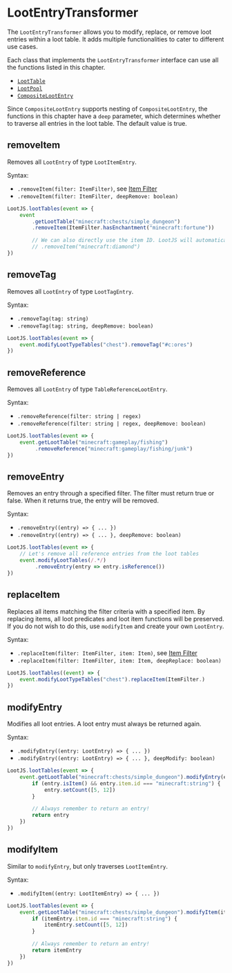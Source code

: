 # LootEntryTransformer

The `LootEntryTransformer` allows you to modify, replace, or remove loot entries within a loot table. It adds multiple functionalities to cater to different use cases.

Each class that implements the `LootEntryTransformer` interface can use all the functions listed in this chapter.

- [`LootTable`](LootTable.md)
- [`LootPool`](LootPool.md)
- [`CompositeLootEntry`](LootEntry.md)

Since `CompositeLootEntry` supports nesting of `CompositeLootEntry`, the functions in this chapter have a `deep` parameter, which determines whether to traverse all entries in the loot table. The default value is true.

## removeItem

Removes all `LootEntry` of type `LootItemEntry`.

Syntax:

- `.removeItem(filter: ItemFilter)`, see [Item Filter](ItemFilter.md)
- `.removeItem(filter: ItemFilter, deepRemove: boolean)`

```js
LootJS.lootTables(event => {
    event
        .getLootTable("minecraft:chests/simple_dungeon")
        .removeItem(ItemFilter.hasEnchantment("minecraft:fortune"))

        // We can also directly use the item ID. LootJS will automatically convert it to an ItemFilter
        // .removeItem("minecraft:diamond")
})
```

## removeTag

Removes all `LootEntry` of type `LootTagEntry`.

Syntax:

- `.removeTag(tag: string)`
- `.removeTag(tag: string, deepRemove: boolean)`

```js
LootJS.lootTables(event => {
    event.modifyLootTypeTables("chest").removeTag("#c:ores")
})
```

## removeReference

Removes all `LootEntry` of type `TableReferenceLootEntry`.

Syntax:

- `.removeReference(filter: string | regex)`
- `.removeReference(filter: string | regex, deepRemove: boolean)`

```js
LootJS.lootTables(event => {
    event.getLootTable("minecraft:gameplay/fishing")
         .removeReference("minecraft:gameplay/fishing/junk")
})
```

## removeEntry

Removes an entry through a specified filter. The filter must return true or false. When it returns true, the entry will be removed.

Syntax:

- `.removeEntry((entry) => { ... })`
- `.removeEntry((entry) => { ... }, deepRemove: boolean)`

```js
LootJS.lootTables(event => {
    // Let's remove all reference entries from the loot tables
    event.modifyLootTables(/.*/)
         .removeEntry(entry => entry.isReference())
})
```

## replaceItem

Replaces all items matching the filter criteria with a specified item. By replacing items, all loot predicates and loot item functions will be preserved. If you do not wish to do this, use `modifyItem` and create your own `LootEntry`.

Syntax:

- `.replaceItem(filter: ItemFilter, item: Item)`, see [Item Filter](ItemFilter.md)
- `.replaceItem(filter: ItemFilter, item: Item, deepReplace: boolean)`

```js
LootJS.lootTables((event) => {
    event.modifyLootTypeTables("chest").replaceItem(ItemFilter.)
})
```

## modifyEntry

Modifies all loot entries. A loot entry must always be returned again.

Syntax:

- `.modifyEntry((entry: LootEntry) => { ... })`
- `.modifyEntry((entry: LootEntry) => { ... }, deepModify: boolean)`

```js
LootJS.lootTables(event => {
    event.getLootTable("minecraft:chests/simple_dungeon").modifyEntry(entry => {
        if (entry.isItem() && entry.item.id === "minecraft:string") {
            entry.setCount([5, 12])
        }

        // Always remember to return an entry!
        return entry
    })
})
```

## modifyItem

Similar to `modifyEntry`, but only traverses `LootItemEntry`.

Syntax:

- `.modifyItem((entry: LootItemEntry) => { ... })`

```js
LootJS.lootTables(event => {
    event.getLootTable("minecraft:chests/simple_dungeon").modifyItem(itemEntry => {
        if (itemEntry.item.id === "minecraft:string") {
            itemEntry.setCount([5, 12])
        }

        // Always remember to return an entry!
        return itemEntry
    })
})
```

